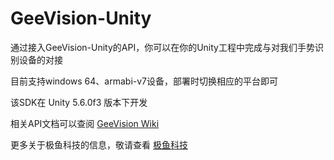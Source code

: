 # GeeVision-Unity

通过接入GeeVision-Unity的API，你可以在你的Unity工程中完成与对我们手势识别设备的对接

目前支持windows 64、armabi-v7设备，部署时切换相应的平台即可

该SDK在 Unity 5.6.0f3 版本下开发

相关API文档可以查阅 [GeeVision Wiki](https://github.com/GeeFishTechnology/GeeVision-Unity/wiki)

更多关于极鱼科技的信息，敬请查看 [极鱼科技](http://www.thisvr.cn)
